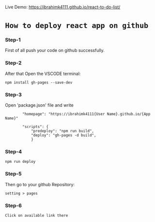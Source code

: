 
Live Demo: https://ibrahimk4111.github.io/react-to-do-list/
# `How to deploy react app on github`

### Step-1

First of all push your code on github successfully.

### Step-2
After that Open the VSCODE terminal:

`npm install gh-pages --save-dev`

### Step-3

Open 'package.json' file and write

            "homepage": "https://ibrahimk4111{User Name}.github.io/{App Name}"
            
            "scripts": {
                "predeploy": "npm run build",
                "deploy": "gh-pages -d build",
                }
            
### Step-4

`npm run deploy`

### Step-5

Then go to your github Repository:

`setting > pages`

### Step-6

`Click on available link there`
